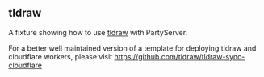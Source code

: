 ## tldraw

A fixture showing how to use [tldraw](https://www.tldraw.com/) with PartyServer.

For a better well maintained version of a template for deploying tldraw and cloudflare workers, please visit https://github.com/tldraw/tldraw-sync-cloudflare

